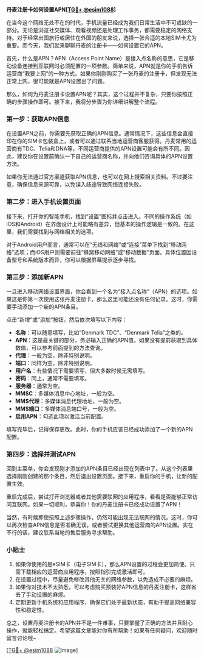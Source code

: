 **丹麦注册卡如何设置APN[[TG💪+ @esim1088](https://t.me/s/esim1088)]**

在当今这个网络无处不在的时代，手机流量已经成为我们日常生活中不可或缺的一部分。无论是浏览社交媒体、观看视频还是处理工作事务，都需要稳定的网络支持。对于经常出国旅行或居住在外国的朋友来说，选择一张合适的本地SIM卡尤为重要。而今天，我们就来聊聊丹麦的注册卡——如何设置它的APN。

首先，什么是APN？APN（Access Point Name）是接入点名称的意思，它是移动设备连接到互联网时必须配置的一项参数。简单来说，APN就是你的手机告诉运营商“我要上网”的一种方式。如果你刚刚购买了一张丹麦的注册卡，但发现无法正常上网，很可能就是APN设置出了问题。

那么，如何为丹麦注册卡设置APN呢？其实，这个过程并不复杂，只要你按照正确的步骤操作即可。接下来，我将分步骤为你详细讲解整个流程。

### 第一步：获取APN信息

在设置APN之前，你需要先获取正确的APN信息。通常情况下，这些信息会直接印在你的SIM卡包装盒上，或者可以通过联系当地运营商客服获得。丹麦常用的运营商有TDC、Telia和DNA等，不同运营商提供的APN设置可能会有所不同。因此，建议你在设置前确认一下自己的运营商名称，并向他们咨询具体的APN设置方法。

如果你无法通过官方渠道获取APN信息，也可以在网上搜索相关资料。不过要注意，确保信息来源可靠，以免误入歧途导致网络连接失败。

### 第二步：进入手机设置页面

接下来，打开你的智能手机，找到“设置”图标并点击进入。不同的操作系统（如iOS和Android）在界面设计上可能略有差异，但基本的操作逻辑是一致的。在这里，我们需要找到与网络相关的选项。

对于Android用户而言，通常可以在“无线和网络”或“连接”菜单下找到“移动网络”选项；而iOS用户则需要前往“蜂窝移动网络”或“移动数据”页面。具体位置因设备型号和系统版本而异，你可以根据屏幕提示逐步寻找。

### 第三步：添加新APN

一旦进入移动网络设置界面，你会看到一个名为“接入点名称”（APN）的选项。如果这是你第一次使用这张丹麦注册卡，那么这里可能还没有任何记录。这时，你需要手动添加一个新的APN条目。

点击“新增”或“添加”按钮，然后依次填写以下内容：

- **名称**：可以随意填写，比如“Denmark TDC”、“Denmark Telia”之类的。
- **APN**：这是最关键的部分，务必输入正确的APN值。如果没有提前获取到具体数值，可以参考前面提到的方法查询。
- **代理**：一般为空，除非特别说明。
- **端口**：同样为空，除非特别说明。
- **用户名**：有些情况下需要填写，但大多数时候无需填写。
- **密码**：同上，通常不需要填写。
- **服务器**：通常为空。
- **MMSC**：多媒体消息中心地址，一般为空。
- **MMS代理**：多媒体消息代理地址，一般为空。
- **MMS端口**：多媒体消息端口号，一般为空。
- **启用APN**：勾选此项以激活当前配置。

填写完毕后，记得保存更改。此时，你的手机应该已经成功添加了一个新的APN配置。

### 第四步：选择并测试APN

回到主菜单，你会发现刚才添加的APN条目已经出现在列表中了。从这个列表里选择刚刚创建的那个条目，然后退出设置页面。接下来，重启你的手机，让新的配置生效。

重启完成后，尝试打开浏览器或者其他需要联网的应用程序，看看是否能够正常访问互联网。如果一切顺利，恭喜你！你的丹麦注册卡已经成功设置了APN！

当然，有时候即使按照上述步骤操作，仍然可能出现无法联网的情况。这时，你可以再次检查APN信息是否准确无误，或者尝试更换其他运营商的APN设置。实在不行的话，建议联系当地的售后服务寻求帮助。

### 小贴士

1. 如果你使用的是eSIM卡（电子SIM卡），那么APN设置的过程会更加简便。只需下载相应的运营商应用程序，按照指引完成激活即可。
2. 在设置过程中，尽量避免修改其他无关的网络参数，以免造成不必要的麻烦。
3. 如果你对技术不太熟悉，可以考虑购买预装好APN信息的丹麦注册卡，这样省去了手动设置的麻烦。
4. 定期更新手机系统和应用程序，确保它们处于最新状态，有助于提高网络兼容性和稳定性。

总之，设置丹麦注册卡的APN并不是一件难事，只要掌握了正确的方法并且耐心操作，就能轻松搞定。希望这篇文章能对你有所帮助！如果有任何疑问，欢迎随时留言讨论哦~

[[TG💪+ @esim1088](https://t.me/s/esim1088) ![Image](https://i.postimg.cc/4NQfJmqS/Snipaste-2025-05-13-00-14-12.png)]